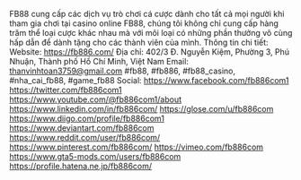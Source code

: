 FB88 cung cấp các dịch vụ trò chơi cá cược dành cho tất cả mọi người khi tham gia chơi tại casino online FB88, chúng tôi không chỉ cung cấp hàng trăm thể loại cược khác nhau mà với mõi loại có những phần thưởng vô cùng hấp dẫn để dành tặng cho các thành viên của mình.
Thông tin chi tiết:
Website: https://fb886.com/
Địa chỉ:  402/3 Đ. Nguyễn Kiệm, Phường 3, Phú Nhuận, Thành phố Hồ Chí Minh, Việt Nam
Email: thanvinhtoan3759@gmail.com
#fb88, #fb886, #fb88_casino, #nha_cai_fb88, #game_fb88
Social: 
https://www.facebook.com/fb886com1
https://twitter.com/fb886com1
https://www.youtube.com/@fb886com1/about
https://www.linkedin.com/in/fb886com/
https://glose.com/u/fb886com
https://www.diigo.com/profile/fb886com1
https://www.deviantart.com/fb886com
https://www.reddit.com/user/fb886com/
https://www.pinterest.com/fb886com/
https://vimeo.com/fb886com
https://www.gta5-mods.com/users/fb886com
https://profile.hatena.ne.jp/fb886com/
